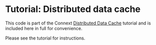 # Tutorial: Distributed data cache

This code is part of the Connext [Distributed Data Cache](https://community.rti.com/static/documentation/developers/learn/distributed-data-cache.html)
tutorial and is included here in full for convenience.

Please see the tutorial for instructions.
